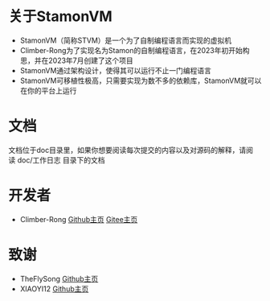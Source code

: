 # 关于StamonVM
* StamonVM（简称STVM）是一个为了自制编程语言而实现的虚拟机
* Climber-Rong为了实现名为Stamon的自制编程语言，在2023年初开始构思，并在2023年7月创建了这个项目
* StamonVM通过架构设计，使得其可以运行不止一门编程语言
* StamonVM可移植性极高，只需要实现为数不多的依赖库，StamonVM就可以在你的平台上运行

# 文档
文档位于doc目录里，如果你想要阅读每次提交的内容以及对源码的解释，请阅读&nbsp;doc/工作日志&nbsp;目录下的文档

# 开发者
* Climber-Rong [Github主页](https://github.com/CLimber-Rong) [Gitee主页](https://gitee.com/QuXiangrong)

# 致谢
* TheFlySong [Github主页](https://github.com/TheFlySong)
* XIAOYI12 [Github主页](https://github.com/XIAOYI1212)